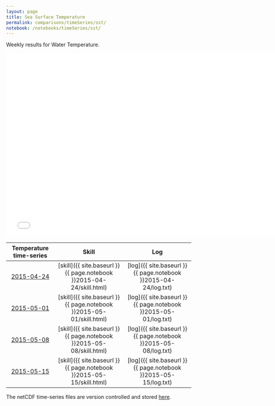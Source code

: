 ```yaml
---
layout: page
title: Sea Surface Temperature
permalink: comparisons/timeSeries/sst/
notebook: /notebooks/timeSeries/sst/
---
```


Weekly results for Water Temperature.

<iframe width="750" height="500" frameBorder="0" src="{{ site.baseurl }}{{ page.notebook }}2015-05-15/mapa.html" name="iframe"> <p>Your browser does not support iframes.</p> </iframe>


| Temperature time-series                                                                            | Skill                                                                | Log                                                            |
|:--------------------------------------------------------------------------------------------------:|:--------------------------------------------------------------------:|:--------------------------------------------------------------:|
| <a href="{{ site.baseurl }}{{ page.notebook }}2015-04-24/mapa.html" target="iframe">2015-04-24</a> | [skill]({{ site.baseurl }}{{ page.notebook }}2015-04-24/skill.html)  | [log]({{ site.baseurl }}{{ page.notebook }}2015-04-24/log.txt) |
| <a href="{{ site.baseurl }}{{ page.notebook }}2015-05-01/mapa.html" target="iframe">2015-05-01</a> | [skill]({{ site.baseurl }}{{ page.notebook }}2015-05-01/skill.html)  | [log]({{ site.baseurl }}{{ page.notebook }}2015-05-01/log.txt) |
| <a href="{{ site.baseurl }}{{ page.notebook }}2015-05-08/mapa.html" target="iframe">2015-05-08</a> | [skill]({{ site.baseurl }}{{ page.notebook }}2015-05-08/skill.html)  | [log]({{ site.baseurl }}{{ page.notebook }}2015-05-08/log.txt) |
| <a href="{{ site.baseurl }}{{ page.notebook }}2015-05-15/mapa.html" target="iframe">2015-05-15</a> | [skill]({{ site.baseurl }}{{ page.notebook }}2015-05-15/skill.html)  | [log]({{ site.baseurl }}{{ page.notebook }}2015-05-15/log.txt) |

The netCDF time-series files are version controlled and stored [here](https://github.com/ocefpaf/secoora/tree/gh-pages/notebooks/timeSeries/sst).
